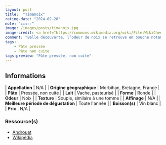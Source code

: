 ```yaml
---
layout: post
title:  "Timanoix"
rating-date: "2024-02-28"
note: "★★★☆☆"
image: /images/posts/timanoix.jpg
image-credit: <a href="https://commons.wikimedia.org/wiki/File:WikiCheese_-_Trappe_%C3%89chourgnac_-_20150619_-_005.jpg">Coyau / Wikimedia Commons</a>
comment: "Belle découverte, l’odeur de noix se retrouve en bouche notamment sur la croûte, mais le coeur du fromage adoucit et harmonise le tout."
tags:
    - Pâte pressée
    - Pâte non cuite
tags-preview: "Pâte pressée, non cuite"
---
```


## Informations

| **Appellation** | N/A |
| **Origine géographique** | Morbihan, Bretagne, France |
| **Pâte** | Pressée, non cuite |
| **Lait** | Vache, pasteurisé |
| **Forme** | Ronde |
| **Odeur** | Noix |
| **Texture** | Souple, similaire à une tomme |
| **Affinage** | N/A |
| **Meilleure période de dégustation** | Toute l'année |
| **Boisson(s)** | Vin blanc |
| **Prix** | N/A |

### Ressource(s)
* [Androuet](http://androuet.com/abbaye-d-echourgnac-(trappe)-ou-Timanoix-276.html)
* [Wikipédia](https://fr.wikipedia.org/wiki/Trappe_%C3%89chourgnac)